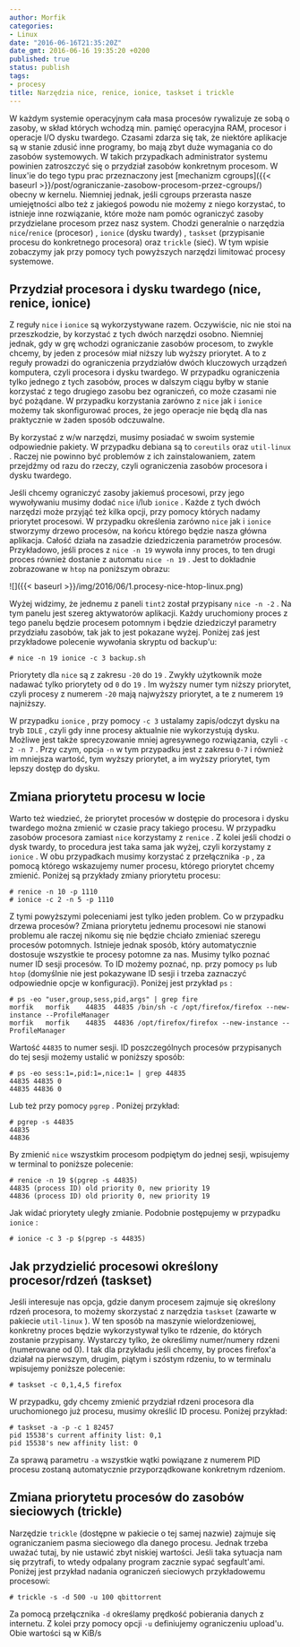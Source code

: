 ```yaml
---
author: Morfik
categories:
- Linux
date: "2016-06-16T21:35:20Z"
date_gmt: 2016-06-16 19:35:20 +0200
published: true
status: publish
tags:
- procesy
title: Narzędzia nice, renice, ionice, taskset i trickle
---
```


W każdym systemie operacyjnym cała masa procesów rywalizuje ze sobą o zasoby, w skład których
wchodzą min. pamięć operacyjna RAM, procesor i operacje I/O dysku twardego. Czasami zdarza się tak,
że niektóre aplikacje są w stanie zdusić inne programy, bo mają zbyt duże wymagania co do zasobów
systemowych. W takich przypadkach administrator systemu powinien zatroszczyć się o przydział zasobów
konkretnym procesom. W linux'ie do tego typu prac przeznaczony jest [mechanizm
cgroups]({{< baseurl >}}/post/ograniczanie-zasobow-procesom-przez-cgroups/) obecny w kernelu.
Niemniej jednak, jeśli cgroups przerasta nasze umiejętności albo też z jakiegoś powodu nie możemy z
niego korzystać, to istnieje inne rozwiązanie, które może nam pomóc ograniczyć zasoby przydzielane
procesom przez nasz system. Chodzi generalnie o narzędzia `nice`/`renice` (procesor) , `ionice`
(dysku twardy) , `taskset` (przypisanie procesu do konkretnego procesora) oraz `trickle` (sieć). W
tym wpisie zobaczymy jak przy pomocy tych powyższych narzędzi limitować procesy systemowe.

<!--more-->
## Przydział procesora i dysku twardego (nice, renice, ionice)

Z reguły `nice` i `ionice` są wykorzystywane razem. Oczywiście, nic nie stoi na przeszkodzie, by
korzystać z tych dwóch narzędzi osobno. Niemniej jednak, gdy w grę wchodzi ograniczanie zasobów
procesom, to zwykle chcemy, by jeden z procesów miał niższy lub wyższy priorytet. A to z reguły
prowadzi do ograniczenia przydziałów dwóch kluczowych urządzeń komputera, czyli procesora i dysku
twardego. W przypadku ograniczenia tylko jednego z tych zasobów, proces w dalszym ciągu byłby w
stanie korzystać z tego drugiego zasobu bez ograniczeń, co może czasami nie być pożądane. W
przypadku korzystania zarówno z `nice` jak i `ionice` możemy tak skonfigurować proces, że jego
operacje nie będą dla nas praktycznie w żaden sposób odczuwalne.

By korzystać z w/w narzędzi, musimy posiadać w swoim systemie odpowiednie pakiety. W przypadku
debiana są to `coreutils` oraz `util-linux` . Raczej nie powinno być problemów z ich
zainstalowaniem, zatem przejdźmy od razu do rzeczy, czyli ograniczenia zasobów procesora i dysku
twardego.

Jeśli chcemy ograniczyć zasoby jakiemuś procesowi, przy jego wywoływaniu musimy dodać `nice` i/lub
`ionice` . Każde z tych dwóch narzędzi może przyjąć też kilka opcji, przy pomocy których nadamy
priorytet procesowi. W przypadku określenia zarówno `nice` jak i `ionice` stworzymy drzewo procesów,
na końcu którego będzie nasza główna aplikacja. Całość działa na zasadzie dziedziczenia parametrów
procesów. Przykładowo, jeśli proces z `nice -n 19` wywoła inny proces, to ten drugi proces również
dostanie z automatu `nice -n 19` . Jest to dokładnie zobrazowane w `htop` na poniższym obrazu:

![]({{< baseurl >}}/img/2016/06/1.procesy-nice-htop-linux.png)

Wyżej widzimy, że jednemu z paneli `tint2` został przypisany `nice -n -2` . Na tym panelu jest
szereg aktywatorów aplikacji. Każdy uruchomiony proces z tego panelu będzie procesem potomnym i
będzie dziedziczył parametry przydziału zasobów, tak jak to jest pokazane wyżej. Poniżej zaś jest
przykładowe polecenie wywołania skryptu od backup'u:

    # nice -n 19 ionice -c 3 backup.sh

Priorytety dla `nice` są z zakresu `-20` do `19` . Zwykły użytkownik może nadawać tylko priorytety
od `0` do `19` . Im wyższy numer tym niższy priorytet, czyli procesy z numerem `-20` mają najwyższy
priorytet, a te z numerem `19` najniższy.

W przypadku `ionice` , przy pomocy `-c 3` ustalamy zapis/odczyt dysku na tryb `IDLE` , czyli gdy
inne procesy aktualnie nie wykorzystują dysku. Możliwe jest także sprecyzowanie mniej agresywnego
rozwiązania, czyli `-c 2 -n 7` . Przy czym, opcja `-n` w tym przypadku jest z zakresu `0-7` i
również im mniejsza wartość, tym wyższy priorytet, a im wyższy priorytet, tym lepszy dostęp do
dysku.

## Zmiana priorytetu procesu w locie

Warto też wiedzieć, że priorytet procesów w dostępie do procesora i dysku twardego można zmienić w
czasie pracy takiego procesu. W przypadku zasobów procesora zamiast `nice` korzystamy z `renice` . Z
kolei jeśli chodzi o dysk twardy, to procedura jest taka sama jak wyżej, czyli korzystamy z `ionice`
. W obu przypadkach musimy korzystać z przełącznika `-p` , za pomocą którego wskazujemy numer
procesu, którego priorytet chcemy zmienić. Poniżej są przykłady zmiany priorytetu procesu:

    # renice -n 10 -p 1110
    # ionice -c 2 -n 5 -p 1110

Z tymi powyższymi poleceniami jest tylko jeden problem. Co w przypadku drzewa procesów? Zmiana
priorytetu jednemu procesowi nie stanowi problemu ale raczej nikomu się nie będzie chciało zmieniać
szeregu procesów potomnych. Istnieje jednak sposób, który automatycznie dostosuje wszystkie te
procesy potomne za nas. Musimy tylko poznać numer ID sesji procesów. To ID możemy poznać, np. przy
pomocy `ps` lub `htop` (domyślnie nie jest pokazywane ID sesji i trzeba zaznaczyć odpowiednie opcje
w konfiguracji). Poniżej jest przykład `ps` :

    # ps -eo "user,group,sess,pid,args" | grep fire
    morfik   morfik    44835  44835 /bin/sh -c /opt/firefox/firefox --new-instance --ProfileManager
    morfik   morfik    44835  44836 /opt/firefox/firefox --new-instance --ProfileManager

Wartość `44835` to numer sesji. ID poszczególnych procesów przypisanych do tej sesji możemy ustalić
w poniższy sposób:

    # ps -eo sess:1=,pid:1=,nice:1= | grep 44835
    44835 44835 0
    44835 44836 0

Lub też przy pomocy `pgrep` . Poniżej przykład:

    # pgrep -s 44835
    44835
    44836

By zmienić `nice` wszystkim procesom podpiętym do jednej sesji, wpisujemy w terminal to poniższe
polecenie:

    # renice -n 19 $(pgrep -s 44835)
    44835 (process ID) old priority 0, new priority 19
    44836 (process ID) old priority 0, new priority 19

Jak widać priorytety uległy zmianie. Podobnie postępujemy w przypadku `ionice` :

    # ionice -c 3 -p $(pgrep -s 44835)

## Jak przydzielić procesowi określony procesor/rdzeń (taskset)

Jeśli interesuje nas opcja, gdzie danym procesem zajmuje się określony rdzeń procesora, to możemy
skorzystać z narzędzia `taskset` (zawarte w pakiecie `util-linux` ). W ten sposób na maszynie
wielordzeniowej, konkretny proces będzie wykorzystywał tylko te rdzenie, do których zostanie
przypisany. Wystarczy tylko, że określimy numer/numery rdzeni (numerowane od 0). I tak dla przykładu
jeśli chcemy, by proces firefox'a działał na pierwszym, drugim, piątym i szóstym rdzeniu, to w
terminalu wpisujemy poniższe polecenie:

    # taskset -c 0,1,4,5 firefox

W przypadku, gdy chcemy zmienić przydział rdzeni procesora dla uruchomionego już procesu, musimy
określić ID procesu. Poniżej przykład:

    # taskset -a -p -c 1 82457
    pid 15538's current affinity list: 0,1
    pid 15538's new affinity list: 0

Za sprawą parametru `-a` wszystkie wątki powiązane z numerem PID procesu zostaną automatycznie
przyporządkowane konkretnym rdzeniom.

## Zmiana priorytetu procesów do zasobów sieciowych (trickle)

Narzędzie `trickle` (dostępne w pakiecie o tej samej nazwie) zajmuje się ograniczaniem pasma
sieciowego dla danego procesu. Jednak trzeba uważać tutaj, by nie ustawić zbyt niskiej wartości.
Jeśli taka sytuacja nam się przytrafi, to wtedy odpalany program zacznie sypać segfault'ami.
Poniżej jest przykład nadania ograniczeń sieciowych przykładowemu procesowi:

    # trickle -s -d 500 -u 100 qbittorrent

Za pomocą przełącznika `-d` określamy prędkość pobierania danych z internetu. Z kolei przy pomocy
opcji `-u` definiujemy ograniczeniu upload'u. Obie wartości są w KiB/s
